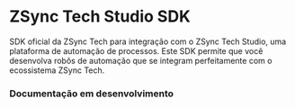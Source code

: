 # ZSync Tech Studio SDK

SDK oficial da ZSync Tech para integração com o ZSync Tech Studio, uma plataforma de automação de processos. Este SDK permite que você desenvolva robôs de automação que se integram perfeitamente com o ecossistema ZSync Tech.

### Documentação em desenvolvimento